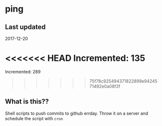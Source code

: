 # ping

## Last updated
2017-12-20

<<<<<<< HEAD
Incremented: 135
=======
Incremented: 289
>>>>>>> 75f78c925494371822899e9424571492e0a08f2f

## What is this?? 
Shell scripts to push commits to github errday. Throw it on a server and schedule the script with `cron`
